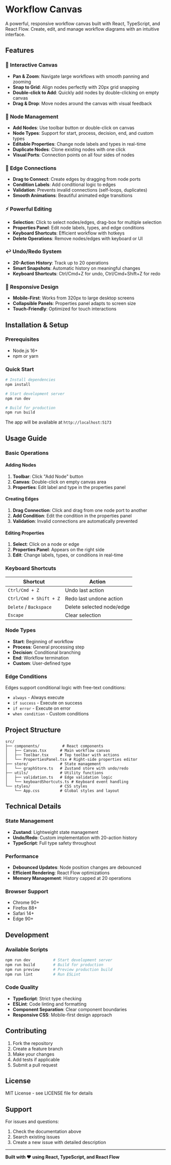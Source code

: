 # Workflow Canvas

A powerful, responsive workflow canvas built with React, TypeScript, and React Flow. Create, edit, and manage workflow diagrams with an intuitive interface.

## Features

### 🎨 **Interactive Canvas**
- **Pan & Zoom**: Navigate large workflows with smooth panning and zooming
- **Snap to Grid**: Align nodes perfectly with 20px grid snapping
- **Double-click to Add**: Quickly add nodes by double-clicking on empty canvas
- **Drag & Drop**: Move nodes around the canvas with visual feedback

### 🔧 **Node Management**
- **Add Nodes**: Use toolbar button or double-click on canvas
- **Node Types**: Support for start, process, decision, end, and custom types
- **Editable Properties**: Change node labels and types in real-time
- **Duplicate Nodes**: Clone existing nodes with one click
- **Visual Ports**: Connection points on all four sides of nodes

### 🔗 **Edge Connections**
- **Drag to Connect**: Create edges by dragging from node ports
- **Condition Labels**: Add conditional logic to edges
- **Validation**: Prevents invalid connections (self-loops, duplicates)
- **Smooth Animations**: Beautiful animated edge transitions

### ⚡ **Powerful Editing**
- **Selection**: Click to select nodes/edges, drag-box for multiple selection
- **Properties Panel**: Edit node labels, types, and edge conditions
- **Keyboard Shortcuts**: Efficient workflow with hotkeys
- **Delete Operations**: Remove nodes/edges with keyboard or UI

### ↩️ **Undo/Redo System**
- **20-Action History**: Track up to 20 operations
- **Smart Snapshots**: Automatic history on meaningful changes
- **Keyboard Shortcuts**: Ctrl/Cmd+Z for undo, Ctrl/Cmd+Shift+Z for redo

### 📱 **Responsive Design**
- **Mobile-First**: Works from 320px to large desktop screens
- **Collapsible Panels**: Properties panel adapts to screen size
- **Touch-Friendly**: Optimized for touch interactions

## Installation & Setup

### Prerequisites
- Node.js 16+ 
- npm or yarn

### Quick Start

```bash
# Install dependencies
npm install

# Start development server
npm run dev

# Build for production
npm run build
```

The app will be available at `http://localhost:5173`

## Usage Guide

### Basic Operations

#### Adding Nodes
1. **Toolbar**: Click "Add Node" button
2. **Canvas**: Double-click on empty canvas area
3. **Properties**: Edit label and type in the properties panel

#### Creating Edges
1. **Drag Connection**: Click and drag from one node port to another
2. **Add Condition**: Edit the condition in the properties panel
3. **Validation**: Invalid connections are automatically prevented

#### Editing Properties
1. **Select**: Click on a node or edge
2. **Properties Panel**: Appears on the right side
3. **Edit**: Change labels, types, or conditions in real-time

### Keyboard Shortcuts

| Shortcut | Action |
|----------|--------|
| `Ctrl/Cmd + Z` | Undo last action |
| `Ctrl/Cmd + Shift + Z` | Redo last undone action |
| `Delete` / `Backspace` | Delete selected node/edge |
| `Escape` | Clear selection |

### Node Types

- **Start**: Beginning of workflow
- **Process**: General processing step
- **Decision**: Conditional branching
- **End**: Workflow termination
- **Custom**: User-defined type

### Edge Conditions

Edges support conditional logic with free-text conditions:
- `always` - Always execute
- `if success` - Execute on success
- `if error` - Execute on error
- `when condition` - Custom conditions

## Project Structure

```
src/
├── components/          # React components
│   ├── Canvas.tsx      # Main workflow canvas
│   ├── Toolbar.tsx     # Top toolbar with actions
│   └── PropertiesPanel.tsx # Right-side properties editor
├── store/              # State management
│   └── graphStore.ts   # Zustand store with undo/redo
├── utils/              # Utility functions
│   ├── validation.ts   # Edge validation logic
│   └── keyboardShortcuts.ts # Keyboard event handling
└── styles/             # CSS styles
    └── App.css         # Global styles and layout
```

## Technical Details

### State Management
- **Zustand**: Lightweight state management
- **Undo/Redo**: Custom implementation with 20-action history
- **TypeScript**: Full type safety throughout

### Performance
- **Debounced Updates**: Node position changes are debounced
- **Efficient Rendering**: React Flow optimizations
- **Memory Management**: History capped at 20 operations

### Browser Support
- Chrome 90+
- Firefox 88+
- Safari 14+
- Edge 90+

## Development

### Available Scripts

```bash
npm run dev          # Start development server
npm run build        # Build for production
npm run preview      # Preview production build
npm run lint         # Run ESLint
```

### Code Quality
- **TypeScript**: Strict type checking
- **ESLint**: Code linting and formatting
- **Component Separation**: Clear component boundaries
- **Responsive CSS**: Mobile-first design approach

## Contributing

1. Fork the repository
2. Create a feature branch
3. Make your changes
4. Add tests if applicable
5. Submit a pull request

## License

MIT License - see LICENSE file for details

## Support

For issues and questions:
1. Check the documentation above
2. Search existing issues
3. Create a new issue with detailed description

---

**Built with ❤️ using React, TypeScript, and React Flow**
